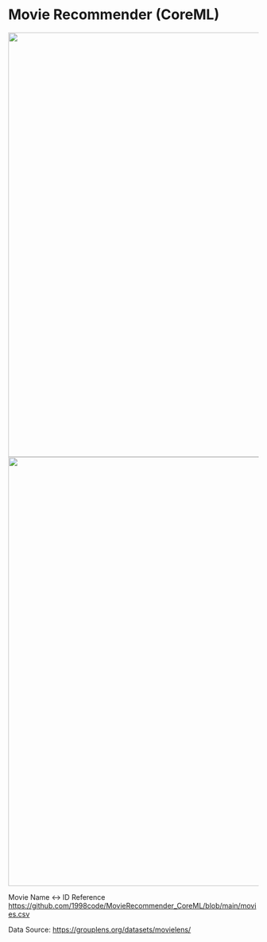 # Movie Recommender (CoreML)

<img width="853" src="https://user-images.githubusercontent.com/54872601/122647781-77abb100-d158-11eb-9be1-e7dd7961290e.png">
<img width="862" src="https://user-images.githubusercontent.com/54872601/122647787-809c8280-d158-11eb-9efc-6ce96bf10856.png">

Movie Name <-> ID Reference
https://github.com/1998code/MovieRecommender_CoreML/blob/main/movies.csv

Data Source:
https://grouplens.org/datasets/movielens/
